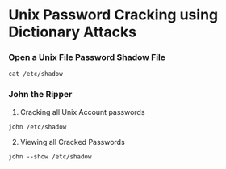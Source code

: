 # Unix Password Cracking using Dictionary Attacks

### Open a Unix File Password Shadow File
```
cat /etc/shadow
```

### John the Ripper
1. Cracking all Unix Account passwords
```
john /etc/shadow
```

2. Viewing all Cracked Passwords
```
john --show /etc/shadow
```


